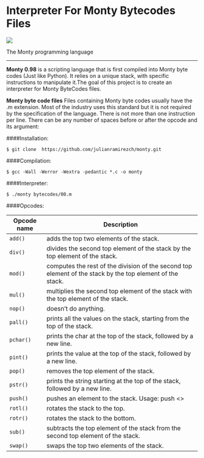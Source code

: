 # Interpreter For Monty Bytecodes Files
[![](http://montyscoconut.github.io/assets/ico/avatar.png)](http://montyscoconut.github.io/ "Monty Language Interpreter")

The Monty programming language
                
----
**Monty 0.98** is a scripting language that is first compiled into Monty byte codes (Just like Python). It relies on a unique stack, with specific instructions to manipulate it.The goal of this project is to create an interpreter for Monty ByteCodes files.

**Monty byte code files**
Files containing Monty byte codes usually have the .m extension. Most of the industry uses this standard but it is not required by the specification of the language. There is not more than one instruction per line. There can be any number of spaces before or after the opcode and its argument:

####Installation:

`$ git clone  https://github.com/julianramirezch/monty.git`

####Compilation:

`$ gcc -Wall -Werror -Wextra -pedantic *.c -o monty`

####Interpreter:

`$ ./monty bytecodes/00.m `

####Opcodes:

| Opcode name | Description                    |
| ------------- | ------------------------------ |
| `add()`      | adds the top two elements of the stack.       |
| `div()`   | divides the second top element of the stack by the top element of the stack.     |
| `mod()`      | computes the rest of the division of the second top element of the stack by the top element of the stack.       |
| `mul()`      | multiplies the second top element of the stack with the top element of the stack.       |
| `nop()`      | doesn’t do anything.       |
| `pall()`      | prints all the values on the stack, starting from the top of the stack.       |
| `pchar()`      | prints the char at the top of the stack, followed by a new line.       |
| `pint()`      |  prints the value at the top of the stack, followed by a new line.       |
| `pop()`      | removes the top element of the stack.       |
| `pstr()`      | prints the string starting at the top of the stack, followed by a new line.       |
| `push()`      | pushes an element to the stack.  Usage: push <<n>>       |
| `rotl()`      | rotates the stack to the top.       |
| `rotr()`      | rotates the stack to the bottom.       |
| `sub()`      | subtracts the top element of the stack from the second top element of the stack.       |
| `swap()`      |  swaps the top two elements of the stack.       |